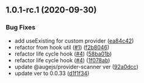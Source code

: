 ## 1.0.1-rc.1 (2020-09-30)


### Bug Fixes

* add useExisting for custom provider ([ea84c42](https://github.com/augejs/module-core/commit/ea84c4274d2a9de53724024d72e1de556d9d0488))
* refactor from hook util ([#1](https://github.com/augejs/module-core/issues/1)) ([f2b8046](https://github.com/augejs/module-core/commit/f2b804637cf82589079d5a8aef2dbe3108368b69))
* refactor life cycle hook ([#4](https://github.com/augejs/module-core/issues/4)) ([58ba01b](https://github.com/augejs/module-core/commit/58ba01bb438ffa34bf221e97d7c26f1786636dcd))
* refactor life cycle hook ([#4](https://github.com/augejs/module-core/issues/4)) ([1f078ab](https://github.com/augejs/module-core/commit/1f078ab9b7a95a9cff79f6d2bea87e53c55219cb))
* update @augejs/provider-scanner ver ([92a0dcc](https://github.com/augejs/module-core/commit/92a0dcce98de97ba010607419f567e3fda0fa87e))
* update ver to 0.0.33 ([d1f1f34](https://github.com/augejs/module-core/commit/d1f1f34dad9b981ff2f900ddc88dc8d6a41657ea))



